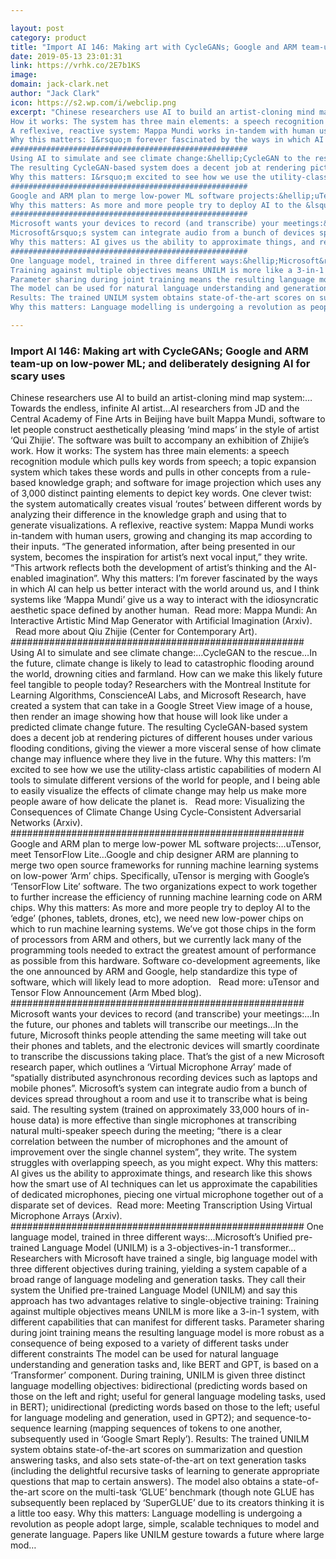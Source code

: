 ```yaml
---

layout: post
category: product
title: "Import AI 146: Making art with CycleGANs; Google and ARM team-up on low-power ML; and deliberately designing AI for scary uses"
date: 2019-05-13 23:01:31
link: https://vrhk.co/2E7b1KS
image: 
domain: jack-clark.net
author: "Jack Clark"
icon: https://s2.wp.com/i/webclip.png
excerpt: "Chinese researchers use AI to build an artist-cloning mind map system:&hellip;Towards the endless, infinite AI artist&hellip;AI researchers from JD and the Central Academy of Fine Arts in Beijing have built Mappa Mundi, software to let people construct aesthetically pleasing &lsquo;mind maps&rsquo; in the style of artist &lsquo;Qui Zhijie&rsquo;. The software was built to accompany an exhibition of Zhijie&rsquo;s work.
How it works: The system has three main elements: a speech recognition module which pulls key words from speech; a topic expansion system which takes these words and pulls in other concepts from a rule-based knowledge graph; and software for image projection which uses any of 3,000 distinct painting elements to depict key words. One clever twist: the system automatically creates visual &lsquo;routes&rsquo; between different words by analyzing their difference in the knowledge graph and using that to generate visualizations.
A reflexive, reactive system: Mappa Mundi works in-tandem with human users, growing and changing its map according to their inputs. &ldquo;The generated information, after being presented in our system, becomes the inspiration for artist&rsquo;s next vocal input,&rdquo; they write. &ldquo;This artwork reflects both the development of artist&rsquo;s thinking and the AI-enabled imagination&rdquo;.
Why this matters: I&rsquo;m forever fascinated by the ways in which AI can help us better interact with the world around us, and I think systems like &lsquo;Mappa Mundi&rsquo; give us a way to interact with the idiosyncratic aesthetic space defined by another human.&nbsp; Read more: Mappa Mundi: An Interactive Artistic Mind Map Generator with Artificial Imagination (Arxiv). &nbsp;&nbsp;Read more about Qiu Zhijie (Center for Contemporary Art).
#####################################################
Using AI to simulate and see climate change:&hellip;CycleGAN to the rescue&hellip;In the future, climate change is likely to lead to catastrophic flooding around the world, drowning cities and farmland. How can we make this likely future feel tangible to people today? Researchers with the Montreal Institute for Learning Algorithms, ConscienceAI Labs, and Microsoft Research, have created a system that can take in a Google Street View image of a house, then render an image showing how that house will look like under a predicted climate change future.
The resulting CycleGAN-based system does a decent job at rendering pictures of different houses under various flooding conditions, giving the viewer a more visceral sense of how climate change may influence where they live in the future.
Why this matters: I&rsquo;m excited to see how we use the utility-class artistic capabilities of modern AI tools to simulate different versions of the world for people, and I being able to easily visualize the effects of climate change may help us make more people aware of how delicate the planet is. &nbsp;&nbsp;Read more: Visualizing the Consequences of Climate Change Using Cycle-Consistent Adversarial Networks (Arxiv).
#####################################################
Google and ARM plan to merge low-power ML software projects:&hellip;uTensor, meet TensorFlow Lite&hellip;Google and chip designer ARM are planning to merge two open source frameworks for running machine learning systems on low-power &lsquo;Arm&rsquo; chips. Specifically, uTensor is merging with Google&rsquo;s &lsquo;TensorFlow Lite&rsquo; software. The two organizations expect to work together to further increase the efficiency of running machine learning code on ARM chips.
Why this matters: As more and more people try to deploy AI to the &lsquo;edge&rsquo; (phones, tablets, drones, etc), we need new low-power chips on which to run machine learning systems. We&rsquo;ve got those chips in the form of processors from ARM and others, but we currently lack many of the programming tools needed to extract the greatest amount of performance as possible from this hardware. Software co-development agreements, like the one announced by ARM and Google, help standardize this type of software, which will likely lead to more adoption. &nbsp;&nbsp;Read more: uTensor and Tensor Flow Announcement (Arm Mbed blog).
#####################################################
Microsoft wants your devices to record (and transcribe) your meetings:&hellip;In the future, our phones and tablets will transcribe our meetings&hellip;In the future, Microsoft thinks people attending the same meeting will take out their phones and tablets, and the electronic devices will smartly coordinate to transcribe the discussions taking place. That&rsquo;s the gist of a new Microsoft research paper, which outlines a &lsquo;Virtual Microphone Array&rsquo; made of &ldquo;spatially distributed asynchronous recording devices such as laptops and mobile phones&rdquo;.
Microsoft&rsquo;s system can integrate audio from a bunch of devices spread throughout a room and use it to transcribe what is being said. The resulting system (trained on approximately 33,000 hours of in-house data) is more effective than single microphones at transcribing natural multi-speaker speech during the meeting; &ldquo;there is a clear correlation between the number of microphones and the amount of improvement over the single channel system&rdquo;, they write. The system struggles with overlapping speech, as you might expect.
Why this matters: AI gives us the ability to approximate things, and research like this shows how the smart use of AI techniques can let us approximate the capabilities of dedicated microphones, piecing one virtual microphone together out of a disparate set of devices.&nbsp;&nbsp;Read more: Meeting Transcription Using Virtual Microphone Arrays (Arxiv).
#####################################################
One language model, trained in three different ways:&hellip;Microsoft&rsquo;s Unified pre-trained Language Model (UNILM) is a 3-objectives-in-1 transformer&hellip;Researchers with Microsoft have trained a single, big language model with three different objectives during training, yielding a system capable of a broad range of language modeling and generation tasks. They call their system the Unified pre-trained Language Model (UNILM) and say this approach has two advantages relative to single-objective training:
Training against multiple objectives means UNILM is more like a 3-in-1 system, with different capabilities that can manifest for different tasks.
Parameter sharing during joint training means the resulting language model is more robust as a consequence of being exposed to a variety of different tasks under different constraints
The model can be used for natural language understanding and generation tasks and, like BERT and GPT, is based on a &lsquo;Transformer&rsquo; component. During training, UNILM is given three distinct language modelling objectives: bidirectional (predicting words based on those on the left and right; useful for general language modeling tasks, used in BERT); unidirectional (predicting words based on those to the left; useful for language modeling and generation, used in GPT2); and sequence-to-sequence learning (mapping sequences of tokens to one another, subsequently used in &lsquo;Google Smart Reply&rsquo;).
Results: The trained UNILM system obtains state-of-the-art scores on summarization and question answering tasks, and also sets state-of-the-art on text generation tasks (including the delightful recursive tasks of learning to generate appropriate questions that map to certain answers). The model also obtains a state-of-the-art score on the multi-task &lsquo;GLUE&rsquo; benchmark (though note GLUE has subsequently been replaced by &lsquo;SuperGLUE&rsquo; due to its creators thinking it is a little too easy.
Why this matters: Language modelling is undergoing a revolution as people adopt large, simple, scalable techniques to model and generate language. Papers like UNILM gesture towards a future where large mod…"

---
```


### Import AI 146: Making art with CycleGANs; Google and ARM team-up on low-power ML; and deliberately designing AI for scary uses

Chinese researchers use AI to build an artist-cloning mind map system:&hellip;Towards the endless, infinite AI artist&hellip;AI researchers from JD and the Central Academy of Fine Arts in Beijing have built Mappa Mundi, software to let people construct aesthetically pleasing &lsquo;mind maps&rsquo; in the style of artist &lsquo;Qui Zhijie&rsquo;. The software was built to accompany an exhibition of Zhijie&rsquo;s work.
How it works: The system has three main elements: a speech recognition module which pulls key words from speech; a topic expansion system which takes these words and pulls in other concepts from a rule-based knowledge graph; and software for image projection which uses any of 3,000 distinct painting elements to depict key words. One clever twist: the system automatically creates visual &lsquo;routes&rsquo; between different words by analyzing their difference in the knowledge graph and using that to generate visualizations.
A reflexive, reactive system: Mappa Mundi works in-tandem with human users, growing and changing its map according to their inputs. &ldquo;The generated information, after being presented in our system, becomes the inspiration for artist&rsquo;s next vocal input,&rdquo; they write. &ldquo;This artwork reflects both the development of artist&rsquo;s thinking and the AI-enabled imagination&rdquo;.
Why this matters: I&rsquo;m forever fascinated by the ways in which AI can help us better interact with the world around us, and I think systems like &lsquo;Mappa Mundi&rsquo; give us a way to interact with the idiosyncratic aesthetic space defined by another human.&nbsp; Read more: Mappa Mundi: An Interactive Artistic Mind Map Generator with Artificial Imagination (Arxiv). &nbsp;&nbsp;Read more about Qiu Zhijie (Center for Contemporary Art).
#####################################################
Using AI to simulate and see climate change:&hellip;CycleGAN to the rescue&hellip;In the future, climate change is likely to lead to catastrophic flooding around the world, drowning cities and farmland. How can we make this likely future feel tangible to people today? Researchers with the Montreal Institute for Learning Algorithms, ConscienceAI Labs, and Microsoft Research, have created a system that can take in a Google Street View image of a house, then render an image showing how that house will look like under a predicted climate change future.
The resulting CycleGAN-based system does a decent job at rendering pictures of different houses under various flooding conditions, giving the viewer a more visceral sense of how climate change may influence where they live in the future.
Why this matters: I&rsquo;m excited to see how we use the utility-class artistic capabilities of modern AI tools to simulate different versions of the world for people, and I being able to easily visualize the effects of climate change may help us make more people aware of how delicate the planet is. &nbsp;&nbsp;Read more: Visualizing the Consequences of Climate Change Using Cycle-Consistent Adversarial Networks (Arxiv).
#####################################################
Google and ARM plan to merge low-power ML software projects:&hellip;uTensor, meet TensorFlow Lite&hellip;Google and chip designer ARM are planning to merge two open source frameworks for running machine learning systems on low-power &lsquo;Arm&rsquo; chips. Specifically, uTensor is merging with Google&rsquo;s &lsquo;TensorFlow Lite&rsquo; software. The two organizations expect to work together to further increase the efficiency of running machine learning code on ARM chips.
Why this matters: As more and more people try to deploy AI to the &lsquo;edge&rsquo; (phones, tablets, drones, etc), we need new low-power chips on which to run machine learning systems. We&rsquo;ve got those chips in the form of processors from ARM and others, but we currently lack many of the programming tools needed to extract the greatest amount of performance as possible from this hardware. Software co-development agreements, like the one announced by ARM and Google, help standardize this type of software, which will likely lead to more adoption. &nbsp;&nbsp;Read more: uTensor and Tensor Flow Announcement (Arm Mbed blog).
#####################################################
Microsoft wants your devices to record (and transcribe) your meetings:&hellip;In the future, our phones and tablets will transcribe our meetings&hellip;In the future, Microsoft thinks people attending the same meeting will take out their phones and tablets, and the electronic devices will smartly coordinate to transcribe the discussions taking place. That&rsquo;s the gist of a new Microsoft research paper, which outlines a &lsquo;Virtual Microphone Array&rsquo; made of &ldquo;spatially distributed asynchronous recording devices such as laptops and mobile phones&rdquo;.
Microsoft&rsquo;s system can integrate audio from a bunch of devices spread throughout a room and use it to transcribe what is being said. The resulting system (trained on approximately 33,000 hours of in-house data) is more effective than single microphones at transcribing natural multi-speaker speech during the meeting; &ldquo;there is a clear correlation between the number of microphones and the amount of improvement over the single channel system&rdquo;, they write. The system struggles with overlapping speech, as you might expect.
Why this matters: AI gives us the ability to approximate things, and research like this shows how the smart use of AI techniques can let us approximate the capabilities of dedicated microphones, piecing one virtual microphone together out of a disparate set of devices.&nbsp;&nbsp;Read more: Meeting Transcription Using Virtual Microphone Arrays (Arxiv).
#####################################################
One language model, trained in three different ways:&hellip;Microsoft&rsquo;s Unified pre-trained Language Model (UNILM) is a 3-objectives-in-1 transformer&hellip;Researchers with Microsoft have trained a single, big language model with three different objectives during training, yielding a system capable of a broad range of language modeling and generation tasks. They call their system the Unified pre-trained Language Model (UNILM) and say this approach has two advantages relative to single-objective training:
Training against multiple objectives means UNILM is more like a 3-in-1 system, with different capabilities that can manifest for different tasks.
Parameter sharing during joint training means the resulting language model is more robust as a consequence of being exposed to a variety of different tasks under different constraints
The model can be used for natural language understanding and generation tasks and, like BERT and GPT, is based on a &lsquo;Transformer&rsquo; component. During training, UNILM is given three distinct language modelling objectives: bidirectional (predicting words based on those on the left and right; useful for general language modeling tasks, used in BERT); unidirectional (predicting words based on those to the left; useful for language modeling and generation, used in GPT2); and sequence-to-sequence learning (mapping sequences of tokens to one another, subsequently used in &lsquo;Google Smart Reply&rsquo;).
Results: The trained UNILM system obtains state-of-the-art scores on summarization and question answering tasks, and also sets state-of-the-art on text generation tasks (including the delightful recursive tasks of learning to generate appropriate questions that map to certain answers). The model also obtains a state-of-the-art score on the multi-task &lsquo;GLUE&rsquo; benchmark (though note GLUE has subsequently been replaced by &lsquo;SuperGLUE&rsquo; due to its creators thinking it is a little too easy.
Why this matters: Language modelling is undergoing a revolution as people adopt large, simple, scalable techniques to model and generate language. Papers like UNILM gesture towards a future where large mod…